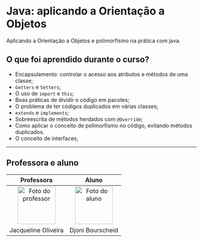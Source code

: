 # Java: aplicando a Orientação a Objetos

Aplicando a Orientação a Objetos e polimorfismo na prática com java.

## O que foi aprendido durante o curso?

- Encapsulamento: controlar o acesso aos atributos e métodos de uma classe;
- `Getters` e `Setters`;
- O uso de `import` e `this`;
- Boas práticas de dividir o código em pacotes;
- O problema de ter códigos duplicados em várias classes;
- `extends` e `implements`;
- Sobreescrita de métodos herdados com `@Override`;
- Como aplicar o conceito de polimorfismo no código, evitando métodos duplicados.
- O conceito de interfaces;

----

## Professora e aluno

Professora | Aluno
:---:     | :---:
<a href="https://github.com/jacqueline-oliveira" target="_blank" rel="noopener noreferrer"><img width="100" height="100" src="https://github.com/jacqueline-oliveira.png" alt="Foto do professor" title="Foto do professor"></a> | <a href="https://github.com/djonibourscheid" target="_blank" rel="noopener noreferrer"><img width="100" height="100" src="https://github.com/djonibourscheid.png" alt="Foto do aluno" title="Foto do aluno"></a>
Jacqueline Oliveira |Djoni Bourscheid
